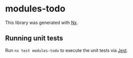# modules-todo

This library was generated with [Nx](https://nx.dev).

## Running unit tests

Run `nx test modules-todo` to execute the unit tests via [Jest](https://jestjs.io).
